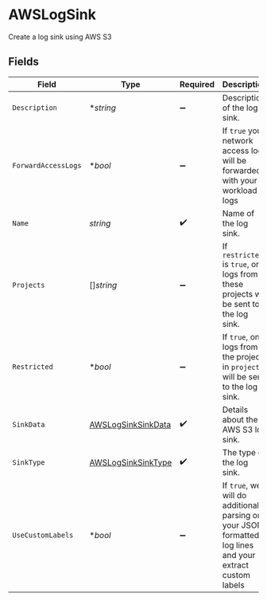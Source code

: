 # AWSLogSink

Create a log sink using AWS S3


## Fields

| Field                                                                                                    | Type                                                                                                     | Required                                                                                                 | Description                                                                                              | Example                                                                                                  |
| -------------------------------------------------------------------------------------------------------- | -------------------------------------------------------------------------------------------------------- | -------------------------------------------------------------------------------------------------------- | -------------------------------------------------------------------------------------------------------- | -------------------------------------------------------------------------------------------------------- |
| `Description`                                                                                            | **string*                                                                                                | :heavy_minus_sign:                                                                                       | Description of the log sink.                                                                             | This is an example log sink.                                                                             |
| `ForwardAccessLogs`                                                                                      | **bool*                                                                                                  | :heavy_minus_sign:                                                                                       | If `true` your network access logs will be forwarded with your workload logs                             | true                                                                                                     |
| `Name`                                                                                                   | *string*                                                                                                 | :heavy_check_mark:                                                                                       | Name of the log sink.                                                                                    | example-log-sink                                                                                         |
| `Projects`                                                                                               | []*string*                                                                                               | :heavy_minus_sign:                                                                                       | If `restricted` is `true`, only logs from these projects will be sent to the log sink.                   |                                                                                                          |
| `Restricted`                                                                                             | **bool*                                                                                                  | :heavy_minus_sign:                                                                                       | If `true`, only logs from the projects in `projects` will be sent to the log sink.                       | true                                                                                                     |
| `SinkData`                                                                                               | [AWSLogSinkSinkData](../../models/shared/awslogsinksinkdata.md)                                          | :heavy_check_mark:                                                                                       | Details about the AWS S3 log sink.                                                                       |                                                                                                          |
| `SinkType`                                                                                               | [AWSLogSinkSinkType](../../models/shared/awslogsinksinktype.md)                                          | :heavy_check_mark:                                                                                       | The type of the log sink.                                                                                | aws_s3                                                                                                   |
| `UseCustomLabels`                                                                                        | **bool*                                                                                                  | :heavy_minus_sign:                                                                                       | If `true`, we will do additional parsing on your JSON formatted log lines and your extract custom labels | true                                                                                                     |